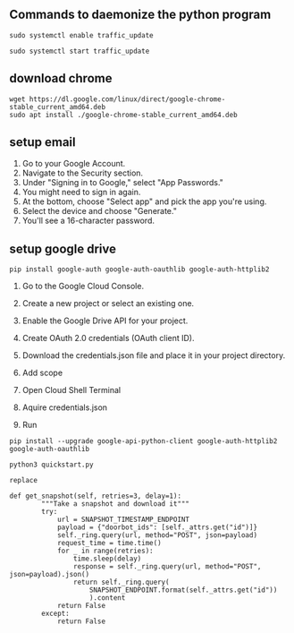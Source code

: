 ## Commands to daemonize the python program
```
sudo systemctl enable traffic_update

sudo systemctl start traffic_update
```

## download chrome
```
wget https://dl.google.com/linux/direct/google-chrome-stable_current_amd64.deb
sudo apt install ./google-chrome-stable_current_amd64.deb
```

## setup email
1. Go to your Google Account.
2. Navigate to the Security section.
3. Under "Signing in to Google," select "App Passwords."
4. You might need to sign in again.
5. At the bottom, choose "Select app" and pick the app you're using.
6. Select the device and choose "Generate."
7. You'll see a 16-character password.

## setup google drive
```
pip install google-auth google-auth-oauthlib google-auth-httplib2
```
1. Go to the Google Cloud Console.
2. Create a new project or select an existing one.
3. Enable the Google Drive API for your project.
4. Create OAuth 2.0 credentials (OAuth client ID).
5. Download the credentials.json file and place it in your project directory.
6. Add scope

7. Open Cloud Shell Terminal
8. Aquire credentials.json
9. Run
```
pip install --upgrade google-api-python-client google-auth-httplib2 google-auth-oauthlib

python3 quickstart.py
```

```
replace 

def get_snapshot(self, retries=3, delay=1):
        """Take a snapshot and download it"""
        try:
            url = SNAPSHOT_TIMESTAMP_ENDPOINT
            payload = {"doorbot_ids": [self._attrs.get("id")]}
            self._ring.query(url, method="POST", json=payload)
            request_time = time.time()
            for _ in range(retries):
                time.sleep(delay)
                response = self._ring.query(url, method="POST", json=payload).json()
                return self._ring.query(
                    SNAPSHOT_ENDPOINT.format(self._attrs.get("id"))
                    ).content
            return False
        except:
            return False
```